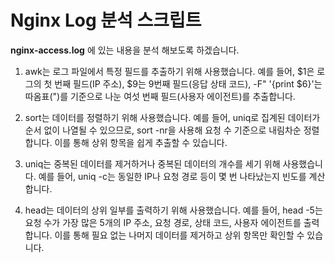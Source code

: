 # Nginx Log 분석 스크립트

**nginx-access.log** 에 있는 내용을 분석 해보도록 하겠습니다.

1. awk는 로그 파일에서 특정 필드를 추출하기 위해 사용했습니다.
예를 들어, $1은 로그의 첫 번째 필드(IP 주소), $9는 9번째 필드(응답 상태 코드), -F\" '{print $6}'는 따옴표(")를 기준으로 나눈 여섯 번째 필드(사용자 에이전트)를 추출합니다.

2. sort는 데이터를 정렬하기 위해 사용했습니다.
예를 들어, uniq로 집계된 데이터가 순서 없이 나열될 수 있으므로, sort -nr을 사용해 요청 수 기준으로 내림차순 정렬합니다. 이를 통해 상위 항목을 쉽게 추출할 수 있습니다.

3. uniq는 중복된 데이터를 제거하거나 중복된 데이터의 개수를 세기 위해 사용했습니다.
예를 들어, uniq -c는 동일한 IP나 요청 경로 등이 몇 번 나타났는지 빈도를 계산합니다.

4. head는 데이터의 상위 일부를 출력하기 위해 사용했습니다.
예를 들어, head -5는 요청 수가 가장 많은 5개의 IP 주소, 요청 경로, 상태 코드, 사용자 에이전트를 출력합니다. 이를 통해 필요 없는 나머지 데이터를 제거하고 상위 항목만 확인할 수 있습니다.